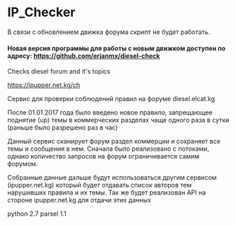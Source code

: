 # IP_Checker

В связи с обновлением движка форума скрипт не будет работать.

#### Новая версия программы для работы с новым движком доступен по адресу: https://github.com/erjanmx/diesel-check 

Checks diesel forum and it's topics

https://ipupper.net.kg/ch

Сервис для проверки соблюдений правил на форуме diesel.elcat.kg

После 01.01.2017 года было введено новое правило, запрещающее поднятие (up) темы в коммерческих разделах чаще одного раза в сутки (раньше было разрешено раз в час)

Данный сервис сканирует форум раздел коммерции и сохраняет все темы и сообщения в нем.
Сначала было реализовано с потоками, однако количество запросов на форум ограничивается самим форумом. 

Собранные данные дальше будут использоваться другим сервисом (ipupper.net.kg) который будет отдавать список авторов тем нарушивших правила и их темы.
Так же будет реализован API на стороне ipupper.net.kg для отдачи этих данных

python 2.7
parsel 1.1
